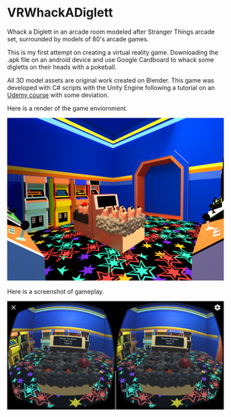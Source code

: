# VRWhackADiglett
 Whack a Diglett in an arcade room modeled after Stranger Things arcade set, surrounded by models of 80's arcade games.

This is my first attempt on creating a virtual reality game.  Downloading the .apk file on an android device and use Google Cardboard to 
whack some digletts on their heads with a pokeball.

All 3D model assets are original work created on Blender. This game was developed with C# scripts with the Unity Engine following a tutorial on an <a href= "https://www.udemy.com/build-30-mini-virtual-reality-games-in-unity-3d-from-scratch/">Udemy course</a> with some deviation.

Here is a render of the game enviornment.

!["arcade enviornment"](https://github.com/citrusapple/VRWhackADiglett/blob/master/Images/arcade_render_png.png)

Here is a screenshot of gameplay.

!["whacking digletts in VR"](https://github.com/citrusapple/VRWhackADiglett/blob/master/Images/gameplay.jpg)
